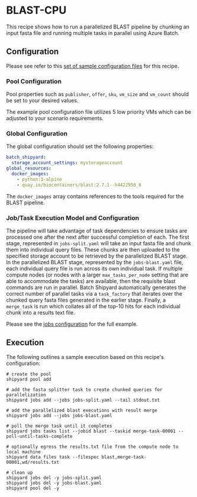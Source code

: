 # BLAST-CPU
This recipe shows how to run a parallelized BLAST pipeline by chunking an
input fasta file and running multiple tasks in parallel using Azure Batch.

## Configuration
Please see refer to this [set of sample configuration files](./config) for
this recipe.

### Pool Configuration
Pool properties such as `publisher`, `offer`, `sku`, `vm_size` and
`vm_count` should be set to your desired values.

The example pool configuration file utilizes 5 low priority VMs which can
be adjusted to your scenario requirements.

### Global Configuration
The global configuration should set the following properties:

```yaml
batch_shipyard:
  storage_account_settings: mystorageaccount
global_resources:
  docker_images:
    - python:3-alpine
    - quay.io/biocontainers/blast:2.7.1--h4422958_6
```

The `docker_images` array contains references to the tools required for the
BLAST pipeline.

### Job/Task Execution Model and Configuration
The pipeline will take advantage of task dependencies to ensure tasks
are processed one after the next after successful completion of each.
The first stage, represented in `jobs-split.yaml` will take an input
fasta file and chunk them into individual query files. These chunks are
then uploaded to the specified storage account to be retrieved by the
parallelized BLAST stage. In the parallelized BLAST stage, represented
by the `jobs-blast.yaml` file, each individual query file is run
across its own individual task. If multiple compute nodes (or
nodes with a larger `max_tasks_per_node` setting that are able to
accommodate the tasks) are available, then the requisite blast commands
are run in parallel. Batch Shipyard automatically generates the correct
number of parallel tasks via a `task_factory` that iterates over the
chunked query fasta files generated in the earlier stage. Finally, a
`merge_task` is run which collates all of the top-10 hits for each
individual chunk into a results text file.

Please see the [jobs configuration](./config) for the full example.

## Execution
The following outlines a sample execution based on this recipe's configuration:

```shell
# create the pool
shipyard pool add

# add the fasta splitter task to create chunked queries for parallelization
shipyard jobs add --jobs jobs-split.yaml --tail stdout.txt

# add the parallelized blast executions with result merge
shipyard jobs add --jobs jobs-blast.yaml

# poll the merge task until it completes
shipyard jobs tasks list --jobid blast --taskid merge-task-00001 --poll-until-tasks-complete

# optionally egress the results.txt file from the compute node to local machine
shipyard data files task --filespec blast,merge-task-00001,wd/results.txt

# clean up
shipyard jobs del -y jobs-split.yaml
shipyard jobs del -y jobs-blast.yaml
shipyard pool del -y
```
